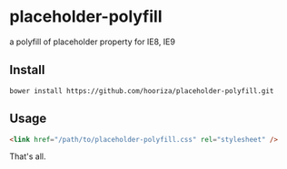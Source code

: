 # placeholder-polyfill
a polyfill of placeholder property for IE8, IE9

## Install
```
bower install https://github.com/hooriza/placeholder-polyfill.git
```

## Usage
```html
<link href="/path/to/placeholder-polyfill.css" rel="stylesheet" />
```
That's all.
